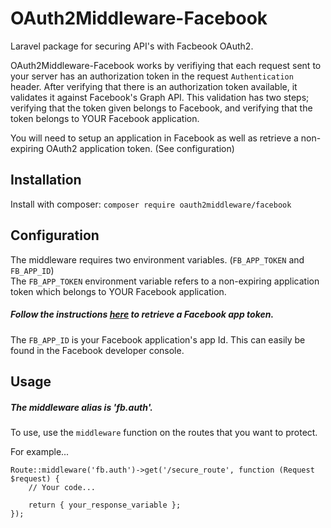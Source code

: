 # OAuth2Middleware-Facebook
Laravel package for securing API's with Facbeook OAuth2.<br />

OAuth2Middleware-Facebook works by verifiying that each request sent to your server has an authorization token in the request `Authentication` header. After verifying that there is an authorization token available, it validates it against Facebook's Graph API. This validation has two steps; verifying that the token given belongs to Facebook, and verifying that the token belongs to YOUR Facebook application.

You will need to setup an application in Facebook as well as retrieve a non-expiring OAuth2 application token. (See configuration)

## Installation

Install with composer: `composer require oauth2middleware/facebook`

## Configuration 
The middleware requires two environment variables. (`FB_APP_TOKEN` and  `FB_APP_ID`)<br />
The `FB_APP_TOKEN` environment variable refers to a non-expiring application token which belongs to YOUR Facebook application.
##### Follow the instructions <a href="https://developers.facebook.com/docs/facebook-login/access-tokens/#apptokens">here</a> to retrieve a Facebook app token.

The `FB_APP_ID` is your Facebook application's app Id. This can easily be found in the Facebook developer console.

## Usage 

##### The middleware alias is 'fb.auth'.
To use, use the `middleware` function on the routes that you want to protect.<br />

For example...

    Route::middleware('fb.auth')->get('/secure_route', function (Request $request) {
        // Your code...
        
        return { your_response_variable };
    });
